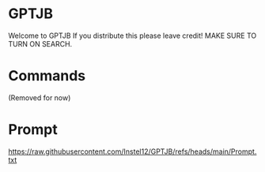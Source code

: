 # GPTJB
Welcome to GPTJB
If you distribute this please leave credit!
MAKE SURE TO TURN ON SEARCH.

# Commands
(Removed for now)

# Prompt
https://raw.githubusercontent.com/Instel12/GPTJB/refs/heads/main/Prompt.txt
